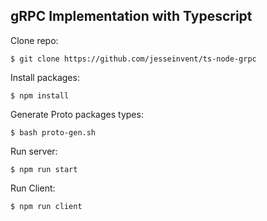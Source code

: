 ## gRPC Implementation with Typescript


Clone repo:
```
$ git clone https://github.com/jesseinvent/ts-node-grpc
```

Install packages:
```
$ npm install
```

Generate Proto packages types:
```
$ bash proto-gen.sh
```

Run server:
```
$ npm run start
```

Run Client:
```
$ npm run client
```